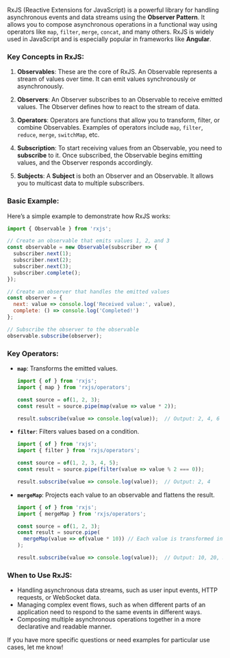 RxJS (Reactive Extensions for JavaScript) is a powerful library for handling asynchronous events and data streams using the **Observer Pattern**. It allows you to compose asynchronous operations in a functional way using operators like `map`, `filter`, `merge`, `concat`, and many others. RxJS is widely used in JavaScript and is especially popular in frameworks like **Angular**.

### Key Concepts in RxJS:
1. **Observables**: These are the core of RxJS. An Observable represents a stream of values over time. It can emit values synchronously or asynchronously.

2. **Observers**: An Observer subscribes to an Observable to receive emitted values. The Observer defines how to react to the stream of data.

3. **Operators**: Operators are functions that allow you to transform, filter, or combine Observables. Examples of operators include `map`, `filter`, `reduce`, `merge`, `switchMap`, etc.

4. **Subscription**: To start receiving values from an Observable, you need to **subscribe** to it. Once subscribed, the Observable begins emitting values, and the Observer responds accordingly.

5. **Subjects**: A **Subject** is both an Observer and an Observable. It allows you to multicast data to multiple subscribers.

### Basic Example:
Here’s a simple example to demonstrate how RxJS works:

```javascript
import { Observable } from 'rxjs';

// Create an observable that emits values 1, 2, and 3
const observable = new Observable(subscriber => {
  subscriber.next(1);
  subscriber.next(2);
  subscriber.next(3);
  subscriber.complete();
});

// Create an observer that handles the emitted values
const observer = {
  next: value => console.log('Received value:', value),
  complete: () => console.log('Completed!')
};

// Subscribe the observer to the observable
observable.subscribe(observer);
```

### Key Operators:
- **`map`**: Transforms the emitted values.
  ```javascript
  import { of } from 'rxjs';
  import { map } from 'rxjs/operators';

  const source = of(1, 2, 3);
  const result = source.pipe(map(value => value * 2));

  result.subscribe(value => console.log(value));  // Output: 2, 4, 6
  ```
- **`filter`**: Filters values based on a condition.
  ```javascript
  import { of } from 'rxjs';
  import { filter } from 'rxjs/operators';

  const source = of(1, 2, 3, 4, 5);
  const result = source.pipe(filter(value => value % 2 === 0));

  result.subscribe(value => console.log(value));  // Output: 2, 4
  ```
- **`mergeMap`**: Projects each value to an observable and flattens the result.
  ```javascript
  import { of } from 'rxjs';
  import { mergeMap } from 'rxjs/operators';

  const source = of(1, 2, 3);
  const result = source.pipe(
    mergeMap(value => of(value * 10)) // Each value is transformed into an observable
  );

  result.subscribe(value => console.log(value));  // Output: 10, 20, 30
  ```

### When to Use RxJS:
- Handling asynchronous data streams, such as user input events, HTTP requests, or WebSocket data.
- Managing complex event flows, such as when different parts of an application need to respond to the same events in different ways.
- Composing multiple asynchronous operations together in a more declarative and readable manner.

If you have more specific questions or need examples for particular use cases, let me know!